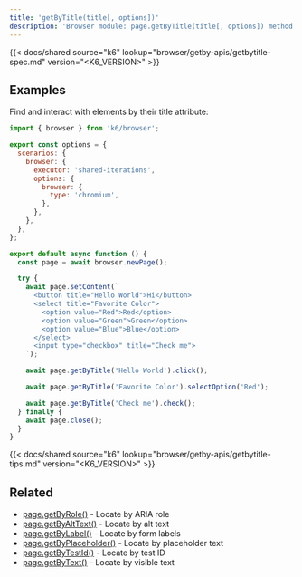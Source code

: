 ```yaml
---
title: 'getByTitle(title[, options])'
description: 'Browser module: page.getByTitle(title[, options]) method'
---
```


{{< docs/shared source="k6" lookup="browser/getby-apis/getbytitle-spec.md" version="<K6_VERSION>" >}}

## Examples

Find and interact with elements by their title attribute:

```javascript
import { browser } from 'k6/browser';

export const options = {
  scenarios: {
    browser: {
      executor: 'shared-iterations',
      options: {
        browser: {
          type: 'chromium',
        },
      },
    },
  },
};

export default async function () {
  const page = await browser.newPage();

  try {
    await page.setContent(`
      <button title="Hello World">Hi</button>
      <select title="Favorite Color">
        <option value="Red">Red</option>
        <option value="Green">Green</option>
        <option value="Blue">Blue</option>
      </select>
      <input type="checkbox" title="Check me">
    `);

    await page.getByTitle('Hello World').click();

    await page.getByTitle('Favorite Color').selectOption('Red');

    await page.getByTitle('Check me').check();
  } finally {
    await page.close();
  }
}
```

{{< docs/shared source="k6" lookup="browser/getby-apis/getbytitle-tips.md" version="<K6_VERSION>" >}}

## Related

- [page.getByRole()](https://grafana.com/docs/k6/<K6_VERSION>/javascript-api/k6-browser/page/getbyrole/) - Locate by ARIA role
- [page.getByAltText()](https://grafana.com/docs/k6/<K6_VERSION>/javascript-api/k6-browser/page/getbyalttext/) - Locate by alt text
- [page.getByLabel()](https://grafana.com/docs/k6/<K6_VERSION>/javascript-api/k6-browser/page/getbylabel/) - Locate by form labels
- [page.getByPlaceholder()](https://grafana.com/docs/k6/<K6_VERSION>/javascript-api/k6-browser/page/getbyplaceholder/) - Locate by placeholder text
- [page.getByTestId()](https://grafana.com/docs/k6/<K6_VERSION>/javascript-api/k6-browser/page/getbytestid/) - Locate by test ID
- [page.getByText()](https://grafana.com/docs/k6/<K6_VERSION>/javascript-api/k6-browser/page/getbytext/) - Locate by visible text
